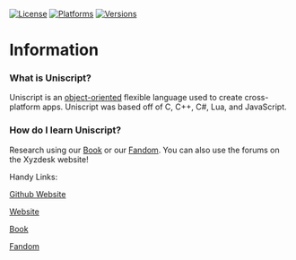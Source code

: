 [![License](https://img.shields.io/badge/License-Apache-red.svg)](https://github.com/xyzdeskorg/uniscript/blob/master/LICENSE)
[![Platforms](https://img.shields.io/badge/platform-Windows%20|%20Linux%20|%20OSX-lightgrey)](https://github.com/xyzdeskorg/uniscript/blob/master/PLATFORMS)
[![Versions](https://img.shields.io/static/v1?label=Version&message=3.9.18.8&color=%3CCOLOR%3E)](https://github.com/xyzdeskorg/uniscript/blob/master/VERSION)


<h1>Information</h1>

<h3>What is Uniscript?</h3>
Uniscript is an <a href="https://en.wikipedia.org/wiki/Object-oriented_programming">object-oriented</a> flexible language used to create cross-platform apps. Uniscript was based off of C, C++, C#, Lua, and JavaScript.

<h3>How do I learn Uniscript?</h3>
Research using our <a href="docs.xyzdesk.online">Book</a> or our <a href="uniscript.fandom.com">Fandom</a>. You can also use the forums on the Xyzdesk website!

</br>
<p>Handy Links:</p>

<a href="http://xyzdeskorg.github.io/webuni">Github Website</a>

<a href="https://uniscript.xyzdesk.online/">Website</a>

<a href="https://docs.xyzdesk.online">Book</a>

<a href="https://uniscript.fandom.com/wiki/Uniscript_Wiki">Fandom</a>



  

